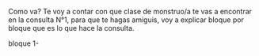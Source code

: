 Como va? Te voy a contar con que clase de monstruo/a te vas a encontrar en la consulta N°1,
para que te hagas amiguis, voy a explicar bloque por bloque que es lo que hace la consulta.

bloque 1- 